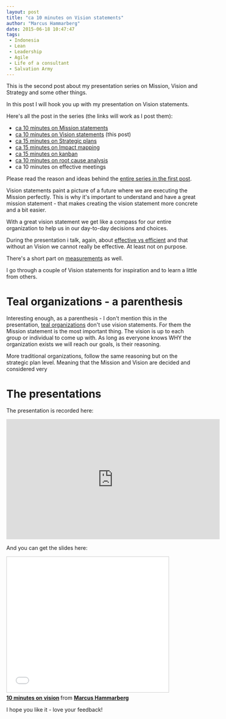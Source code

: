 ```yaml
---
layout: post
title: "ca 10 minutes on Vision statements"
author: "Marcus Hammarberg"
date: 2015-06-18 10:47:47
tags:
 - Indonesia
 - Lean
 - Leadership
 - Agile
 - Life of a consultant
 - Salvation Army
---
```


This is the second post about my presentation series on Mission, Vision and Strategy and some other things. 

In this post I will hook you up with my presentation on Vision statements.

Here's all the post in the series (the links will work as I post them):

* [ca 10 minutes on Mission statements](/2015/06/ca--minutes-on-mission.html)
* [ca 10 minutes on Vision statements](/2015/06/ca--minutes-on-vision-statements.html) (this post)
* [ca 15 minutes on Strategic plans](/2015/06/ca--minutes-on-strategic-plans.html)
* [ca 15 minutes on Impact mapping](/2015/06/ca--minutes-on-impact-mapping.html)
* [ca 15 minutes on kanban](/2015/06/ca--minutes-on-kanban.html)
* [ca 10 minutes on root cause analysis](/2015/07/ca--minutes-on-root-cause-analysis.html)
* ca 10 minutes on effective meetings

Please read the reason and ideas behind the [entire series in the first post](/2015/06/new-series-marcus-on-business.html).

<a name='more'></a>
Vision statements paint a picture of a future where we are executing the Mission perfectly. This is why it's important to understand and have a great mission statement - that makes creating the vision statement more concrete and a bit easier. 

With a great vision statement we get like a compass for our entire organization to help us in our day-to-day decisions and choices. 

During the presentation i talk, again, about [effective vs efficient](http://www.marcusoft.net/2014/10/effective-revisted.html) and that without an Vision we cannot really be effective. At least not on purpose. 

There's a short part on [measurements](http://www.marcusoft.net/2014/12/what-ive-learned-from-how-to-measure-anything.html) as well. 

I go through a couple of Vision statements for inspiration and to learn a little from others. 

# Teal organizations - a parenthesis

Interesting enough, as a parenthesis - I don't mention this in the presentation, [teal organizations]() don't use vision statements. For them the Mission statement is the most important thing. The vision is up to each group or individual to come up with. As long as everyone knows WHY the organization exists we will reach our goals, is their reasoning. 

More traditional organizations, follow the same reasoning but on the strategic plan level. Meaning that the Mission and Vision are decided and considered very 

# The presentations
The presentation is recorded here: 
<iframe width="560" height="315" src="https://www.youtube.com/embed/dc0zvNymNcM" frameborder="0" allowfullscreen></iframe>

And you can get the slides here:
<iframe src="//www.slideshare.net/slideshow/embed_code/key/Kl5gpAmr9WmU4" width="425" height="355" frameborder="0" marginwidth="0" marginheight="0" scrolling="no" style="border:1px solid #CCC; border-width:1px; margin-bottom:5px; max-width: 100%;" allowfullscreen> </iframe> <div style="margin-bottom:5px"> <strong> <a href="//www.slideshare.net/marcusoftnet/10-minutes-on-vision" title="10 minutes on vision" target="_blank">10 minutes on vision</a> </strong> from <strong><a href="//www.slideshare.net/marcusoftnet" target="_blank">Marcus Hammarberg</a></strong> </div> 

I hope you like it - love your feedback!